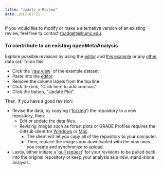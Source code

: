 ```yaml
---
title: "Update a Review"
date: 2017-07-31
---
```

If you would like to modify or make a alternative version of an existing review, feel free to contact <a href="mailto:rbadgett@kumc.edu">rbadgett@kumc.edu</a>

<h3>To contribute to an existing openMetaAnalysis</h3>
<div>Explore possible revisions by using the <a id="showeditor" href="https://openmetaanalysis.ocpu.io/home/www/editor.html">editor</a> and <a href="https://github.com/openMetaAnalysis/Vitamin-D-for-fracture-prevention/blob/master/data/all%20trials.csv">this example</a> or any <a href="https://github.com/openMetaAnalysis">other</a> data set. To do this:</div>
<!--more-->
<ul>
<li>Click the '<a href="https://raw.githubusercontent.com/openMetaAnalysis/Vitamin-D-for-fracture-prevention/master/data/all%20trials.csv">raw view</a>' of the example dataset</li>
<li>Paste into the <a href="https://openmetaanalysis.ocpu.io/home/www/editor.html">editor</a></li>
<li>Remove the column labels from the top line</li>
<li>Click the link, "Click here to add commas"</li>
<li>Click the button, "Update Plot"</li>
</ul>
<div>Then, if you have a good revision:</div>
<ul>
<li>Revise the data, by copying ('<a href="https://help.github.com/articles/fork-a-repo">forking</a>') the repository to a new repository, then:
	<ul>
	<li>Edit or update the data files.</li>
	<li>Revising images such as forest plots or GRADE Profiles requires the GitHub client for <a href="https://windows.github.com/">Windows</a> or <a href="https://mac.github.com/">Mac</a>.
	<ul>
	<li>The client will let you copy all of the repository to your computer.</li>
	<li>Then, replace the images you downloaded with the new ones you create and synchronize to upload.</li>
	</ul>
	</li>
	</ul>
</li>
<li>Lastly, either initiate a '<a href="https://help.github.com/articles/using-pull-requests">pull request</a>' for your revisions to be pulled back into the original repository or keep your analysis as a new, stand-alone analysis.</li>
</ul>
